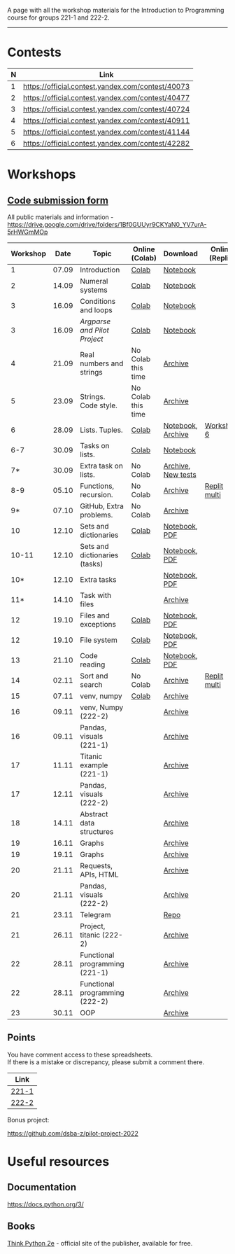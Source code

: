 A page with all the workshop materials for the Introduction to Programming course for groups 221-1 and 222-2.

-----

# Contests

| N | Link |
|---|------|
| 1 | https://official.contest.yandex.com/contest/40073 |
| 2 | https://official.contest.yandex.com/contest/40477 |
| 3 | https://official.contest.yandex.com/contest/40724 |
| 4 | https://official.contest.yandex.com/contest/40911 |
| 5 | https://official.contest.yandex.com/contest/41144 |
| 6 | https://official.contest.yandex.com/contest/42282 |


# Workshops

## [**Code submission form**][codeform]

All public materials and information - https://drive.google.com/drive/folders/1Bf0GUUyr9CKYaN0_YV7urA-5rHWGmMOp


| Workshop |  Date |           Topic              |      Online (Colab)       |     Download                                  |  Online (Replit)       |
|----------|-------|------------------------------|---------------------------|-----------------------------------------------|------------------------|
| 1        | 07.09 | Introduction                 |     [Colab][w1colab]      | [Notebook][w1dl]                              |                        | 
| 2        | 14.09 | Numeral systems              |    [Colab][w2_num_colab]  | [Notebook][w2_num_dl]                         |                        | 
| 3        | 16.09 | Conditions and loops         |    [Colab][w2_if_colab]   | [Notebook][w2_if_dl]                          |                        | 
| 3        | 16.09 | *Argparse and Pilot Project* |[Colab][w2_argparse_colab] | [Notebook][w2_argparse_dl]                    |                        | 
| 4        | 21.09 | Real numbers and strings     |    No Colab this time     | [Archive][w3_strings_dl]                      |                        | 
| 5        | 23.09 | Strings. Code style.         |    No Colab this time     | [Archive][w3_strings2_dl]                     |                        | 
| 6        | 28.09 | Lists. Tuples.               |      [Colab][w4_1_cl]     | [Notebook][w4_1_dl], [Archive][w4_py]         | [Workshop 6][w4_1_r]   |
| 6-7      | 30.09 | Tasks on lists.              |      [Colab][w4_2_cl]     | [Notebook][w4_2_dl]                           |                        |
| 7*       | 30.09 | Extra task on lists.         |      No Colab             | [Archive][w4_extra], [New tests][w4_newtest]  |                        | 
| 8-9      | 05.10 | Functions, recursion.        |      No Colab             | [Archive][w8]                                 |  [Replit multi][w8_r]  |
| 9*       | 07.10 | GitHub, Extra problems.      |      No Colab             | [Archive][w9p]                                |                        |
| 10       | 12.10 | Sets and dictionaries        |      [Colab][w10c]        | [Notebook][w10], [PDF][w10pdf]                |                        | 
| 10-11    | 12.10 | Sets and dictionaries (tasks)|      [Colab][w11c]        | [Notebook][w11], [PDF][w11pdf]                |                        | 
| 10*      | 12.10 | Extra tasks                  |                           | [Notebook][w10ei], [PDF][w10ep]               |                        | 
| 11*      | 14.10 | Task with files              |                           | [Archive][w11pil]                             |                        | 
| 12       | 19.10 | Files and exceptions         |      [Colab][w12c]        | [Notebook][w12i], [PDF][w12p]                 |                        | 
| 12       | 19.10 | File system                  |      [Colab][w12_2c]      | [Notebook][w12_2i], [PDF][w12_2p]             |                        |
| 13       | 21.10 | Code reading                 |      [Colab][w13c]        | [Notebook][w13i], [PDF][w13p]                 |                        |
| 14       | 02.11 | Sort and search              |      No Colab             | [Archive][w14d]                               | [Replit multi][w14r]   |
| 15       | 07.11 | venv, numpy                  |      [Colab][w15c]        | [Archive][w15d]                               |                        |
| 16       | 09.11 | venv, Numpy (222-2)          |                           | [Archive][w16d_np]                            |                        |
| 16       | 09.11 | Pandas, visuals (221-1)      |                           | [Archive][w16d_p]                             |                        |
| 17       | 11.11 | Titanic example (221-1)      |                           | [Archive][w17d_p]                             |                        |
| 17       | 12.11 | Pandas, visuals (222-2)      |                           | [Archive][w17d_np]                            |                        |
| 18       | 14.11 | Abstract data structures     |                           | [Archive][w18d]                               |                        |
| 19       | 16.11 | Graphs                       |                           | [Archive][w19d_p]                             |                        |
| 19       | 19.11 | Graphs                       |                           | [Archive][w19d_np]                            |                        |
| 20       | 21.11 | Requests, APIs, HTML         |                           | [Archive][w20d_p]                             |                        |
| 20       | 21.11 | Pandas, visuals (222-2)      |                           | [Archive][w17d_np]                            |                        |
| 21       | 23.11 | Telegram                     |                           | [Repo](https://github.com/dsba-z/dsba2022-tg) |                        |
| 21       | 26.11 | Project, titanic (222-2)     |                           | [Archive][w21d_np]                            |                        |
| 22       | 28.11 | Functional programming (221-1) |                         | [Archive][w22d_p]                             |                        |
| 22       | 28.11 | Functional programming (222-2) |                         | [Archive][w22d_np]                            |                        |
| 23       | 30.11 | OOP                          |                           | [Archive][w23d_p]                             |                        |

## Points

You have comment access to these spreadsheets.  
If there is a mistake or discrepancy, please submit a comment there.

| Link |
|-------------|
| [221-1](https://docs.google.com/spreadsheets/d/1pDm5pkMTnfvrxfvwpoZlaRLNKfc4i2HQIh3_QKPg6V4/edit?usp=sharing) |
| [222-2](https://docs.google.com/spreadsheets/d/1WbA4aTaWqT_baaN8CiEEkIb0UTLmVJp1ObLef4YSQxg/edit?usp=sharing) |


Bonus project:

https://github.com/dsba-z/pilot-project-2022

# Useful resources

## Documentation

https://docs.python.org/3/

## Books

[Think Python 2e](https://greenteapress.com/wp/think-python-2e/) - official site of the publisher, available for free.

[codeform]: https://docs.google.com/forms/d/e/1FAIpQLSe-rqt0yqQCnEDbGmMhMyEosYOyYXWVbFqH6YkPA2bgrjTNyA/viewform

[w1colab]: https://colab.research.google.com/drive/1-FiCxyZbSGnoJ26-DXDZo0jYAOiVFT4Y
[w1dl]: https://drive.google.com/uc?export=download&id=1-FiCxyZbSGnoJ26-DXDZo0jYAOiVFT4Y

[w2_num_colab]: https://colab.research.google.com/drive/1jR__YPqHxjtJJmyTQ5dfBooSo4_WXOqV
[w2_num_dl]: https://drive.google.com/uc?export=download&id=1jR__YPqHxjtJJmyTQ5dfBooSo4_WXOqV

[w2_if_colab]: https://colab.research.google.com/drive/19-MCsutJtb9NB7iFpmjMDjXXJIDEA86V
[w2_if_dl]: https://drive.google.com/uc?export=download&id=19-MCsutJtb9NB7iFpmjMDjXXJIDEA86V

[w2_argparse_colab]: https://colab.research.google.com/drive/1HoVq-X0k02z9Xz3v-XCQBGZ88rUKWW4B
[w2_argparse_dl]: https://drive.google.com/uc?export=download&id=1HoVq-X0k02z9Xz3v-XCQBGZ88rUKWW4B

[w3_strings_dl]: https://drive.google.com/uc?export=download&id=12nN68oEluxw_8Ovrt5vmeBs4RO4zGFPQ
[w3_strings2_dl]: https://drive.google.com/uc?export=download&id=15ol_KM4iOEc3KKasbNWpTx8kBYXaO6MZ

[w4_1_r]: https://replit.com/@l8doku/Workshop6lists

[w4_1_cl]: https://colab.research.google.com/drive/1jDuF9WzkyIWy794z5fz9vJzh5cXD2E8R
[w4_1_dl]: https://drive.google.com/uc?export=download&id=1jDuF9WzkyIWy794z5fz9vJzh5cXD2E8R

[w4_2_cl]: https://colab.research.google.com/drive/1BG9zMmJyFZwMtetodpkgJaxH2-5x_65C
[w4_2_dl]: https://drive.google.com/uc?export=download&id=1BG9zMmJyFZwMtetodpkgJaxH2-5x_65C

[w4_py]: https://drive.google.com/uc?export=download&id=1Z1xF3ClSJ3D0mTBZvgB4HB93bzidiYn9

[w4_extra]: https://drive.google.com/uc?export=download&id=1PmqjH-HoI7B7sQH35dAza0jE1p1dRxFa
[w4_newtest]: https://drive.google.com/uc?export=download&id=1sJpej6wM5BGSfaxKRYYf_QHnIqIgZw7V

[w8]: https://drive.google.com/uc?export=download&id=114DyMpuwLIDkPTAiVDJjxz1UYqUX0Mo9
[w8_r]: https://replit.com/join/nbutkccbri-l8doku

[w9p]: https://drive.google.com/uc?export=download&id=13xWL_xoV8q9vVvqglngJ-

[w10]: https://drive.google.com/uc?export=download&id=1c2iuUYXmLKUrbqM1viaBDHevZhl-tuTW
[w10c]: https://colab.research.google.com/drive/1c2iuUYXmLKUrbqM1viaBDHevZhl-tuTW
[w10pdf]: https://drive.google.com/uc?export=download&id=12WzXNCpGYW1TZwENFmVQbeV5UT8qpr0r
[w11]: https://drive.google.com/uc?export=download&id=1_-1t7Y9U4AYp2qB_Ha2n5a-3U-iB8im3
[w11c]: https://colab.research.google.com/drive/1_-1t7Y9U4AYp2qB_Ha2n5a-3U-iB8im3
[w11pdf]: https://drive.google.com/uc?export=download&id=1CLYuwDXxYdm7Z2ln7rxRvtFMd1B9wgE0

[w10ep]: https://drive.google.com/file/d/1nweMX3w019ihoTox_7VHzXgHTqCXUr2V/view?usp=sharing
[w10ei]: https://drive.google.com/uc?export=download&id=1dsGSrWK4Cldp6hAnVTNOGwklCQui9Qzt

[w12p]: https://drive.google.com/uc?export=download&id=1CcBRDldXrdsviT5fxt15MzLpLnB1lPnQ
[w12c]: https://colab.research.google.com/drive/1NFhpUAsBaQjQxxxgfzWG8mmL1ru1c1a0
[w12i]: https://drive.google.com/uc?export=download&id=1NFhpUAsBaQjQxxxgfzWG8mmL1ru1c1a0

[w11pil]: https://drive.google.com/uc?export=download&id=1LwA0Wh5OKItr-QUolH_uO2pqBoS2R1Yh

[w12_2c]: https://colab.research.google.com/drive/15Ose0T4UpzhvQL6WdZVbL8cx4lhh9cQr
[w12_2i]: https://drive.google.com/uc?export=download&id=15Ose0T4UpzhvQL6WdZVbL8cx4lhh9cQr
[w12_2p]: https://drive.google.com/uc?export=download&id=1bK8bebnQ1PKYMoX5R_Tk3sgs8aPaq_RH

[w13c]: https://colab.research.google.com/drive/1VSxYW9JKw4MRzT5cfSHuWI9wVahYmBNG
[w13i]: https://drive.google.com/uc?export=download&id=1VSxYW9JKw4MRzT5cfSHuWI9wVahYmBNG
[w13p]: https://drive.google.com/uc?export=download&id=1VYxoURvsfAmZwtwJxfNtyculaQIXQKjH

[w14d]: https://drive.google.com/uc?export=download&id=1biBvih5DSA03cg6FOtH_meF27ng_KJGX
[w14r]: https://replit.com/join/ahazvzfuoa-l8doku

[w15c]: https://colab.research.google.com/drive/1fSIDp4dxOWh_vT32QZJZ1riZOYfxEmRF
[w15d]: https://drive.google.com/uc?export=download&id=1fSIDp4dxOWh_vT32QZJZ1riZOYfxEmRF

[w16d_np]: https://drive.google.com/uc?export=download&id=1Fz8uwxrFl5rcsxM6dx_w174METtOxJ_-
[w16d_p]: https://drive.google.com/uc?export=download&id=1IMcCyhf0xt2UbMZ3r5EZHC0ROkh5I4qd

[w17d_p]: https://drive.google.com/uc?export=download&id=1hdMP4_tYhjhXgvgDhcYXHJiuBUeTWort


[w17d_np]: https://drive.google.com/uc?export=download&id=1ZewHP0adTKkxGSnmDPK9deZvV0wH_Hwq

[w18d]: https://drive.google.com/uc?export=download&id=1PrabZ-cNm8DQOfcLg3YcihLs9tRV1l2I

[w19d_p]: https://drive.google.com/uc?export=download&id=1Th36LsWQLm2yITI0AwRJRlYX0N_KhjoQ
[w19d_np]: https://drive.google.com/uc?export=download&id=1ZWnC6jguMfvJ3LRuR21liozeAit8z2Qi

[w20d_p]: https://drive.google.com/uc?export=download&id=1eRudFc2ERqNqP9PjM9vS1vs-2HHp7puF

[w21d_np]: https://drive.google.com/uc?export=download&id=1JmFLSCViJ5LjQEdsPiTywKj7xPYf3S4D

[w22d_p]: https://drive.google.com/uc?export=download&id=13h1XCTvI6ERRloZ5n9AvP5Tkfsvn_TUC
[w22d_np]: https://drive.google.com/uc?export=download&id=1AyfdFs1PM6I4dtvpf1zH7HgMOu_-AmC7

[w23d_p]: https://drive.google.com/uc?export=download&id=1zkD19Y4R2iQUQLSDAcXzkyGBVzhJMUSD
